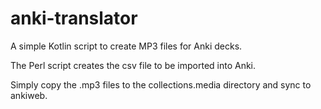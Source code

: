 # anki-translator
A simple Kotlin script to create MP3 files for Anki decks.

The Perl script creates the csv file to be imported into Anki.

Simply copy the .mp3 files to the collections.media directory and sync to ankiweb.

